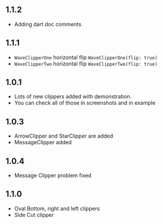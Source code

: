 ## 1.1.2
* Adding dart doc comments

## 1.1.1
* `WaveClipperOne` horizontal flip `WaveClipperOne(flip: true)`
* `WaveClipperTwo` horizontal flip `WaveClipperTwo(flip: true)`

## 1.0.1

* Lots of new clippers added with demonstration.
* You can check all of those in screenshots and in example

## 1.0.3
* ArrowClipper and StarClipper are added
* MessageClipper added

## 1.0.4
* Message Clipper problem fixed

## 1.1.0
* Oval Bottom, right and left clippers
* Side Cut clipper